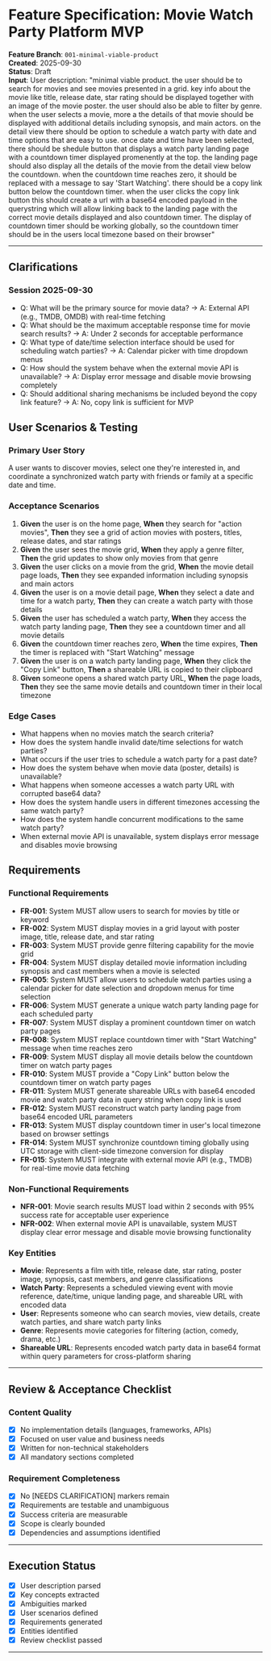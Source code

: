 # Feature Specification: Movie Watch Party Platform MVP

**Feature Branch**: `001-minimal-viable-product`  
**Created**: 2025-09-30  
**Status**: Draft  
**Input**: User description: "minimal viable product. the user should be to search for movies and see movies presented in a grid. key info about the movie like title, release date, star rating should be displayed together with an image of the movie poster. the user should also be able to filter by genre. when the user selects a movie, more a the details of that movie should be displayed with additional details including synopsis, and main actors. on the detail view there should be option to schedule a watch party with date and time options that are easy to use. once date and time have been selected, there should be shedule button that displays a watch party landing page with a countdown timer displayed promenently at the top. the landing page should also display all the details of the movie from the detail view below the countdown. when the countdown time reaches zero, it should be replaced with a message to say 'Start Watching'. there should be a copy link button below the countdown timer. when the user clicks the copy link button this should create a url with a base64 encoded payload in the querystring which will allow linking back to the landing page with the correct movie details displayed and also countdown timer. The display of countdown timer should be working globally, so the countdown timer should be in the users local timezone based on their browser"

---

## Clarifications

### Session 2025-09-30
- Q: What will be the primary source for movie data? → A: External API (e.g., TMDB, OMDB) with real-time fetching
- Q: What should be the maximum acceptable response time for movie search results? → A: Under 2 seconds for acceptable performance
- Q: What type of date/time selection interface should be used for scheduling watch parties? → A: Calendar picker with time dropdown menus
- Q: How should the system behave when the external movie API is unavailable? → A: Display error message and disable movie browsing completely
- Q: Should additional sharing mechanisms be included beyond the copy link feature? → A: No, copy link is sufficient for MVP

## User Scenarios & Testing

### Primary User Story
A user wants to discover movies, select one they're interested in, and coordinate a synchronized watch party with friends or family at a specific date and time.

### Acceptance Scenarios
1. **Given** the user is on the home page, **When** they search for "action movies", **Then** they see a grid of action movies with posters, titles, release dates, and star ratings
2. **Given** the user sees the movie grid, **When** they apply a genre filter, **Then** the grid updates to show only movies from that genre
3. **Given** the user clicks on a movie from the grid, **When** the movie detail page loads, **Then** they see expanded information including synopsis and main actors
4. **Given** the user is on a movie detail page, **When** they select a date and time for a watch party, **Then** they can create a watch party with those details
5. **Given** the user has scheduled a watch party, **When** they access the watch party landing page, **Then** they see a countdown timer and all movie details
6. **Given** the countdown timer reaches zero, **When** the time expires, **Then** the timer is replaced with "Start Watching" message
7. **Given** the user is on a watch party landing page, **When** they click the "Copy Link" button, **Then** a shareable URL is copied to their clipboard
8. **Given** someone opens a shared watch party URL, **When** the page loads, **Then** they see the same movie details and countdown timer in their local timezone

### Edge Cases
- What happens when no movies match the search criteria?
- How does the system handle invalid date/time selections for watch parties?
- What occurs if the user tries to schedule a watch party for a past date?
- How does the system behave when movie data (poster, details) is unavailable?
- What happens when someone accesses a watch party URL with corrupted base64 data?
- How does the system handle users in different timezones accessing the same watch party?
- How does the system handle concurrent modifications to the same watch party?
- When external movie API is unavailable, system displays error message and disables movie browsing

## Requirements

### Functional Requirements
- **FR-001**: System MUST allow users to search for movies by title or keyword
- **FR-002**: System MUST display movies in a grid layout with poster image, title, release date, and star rating
- **FR-003**: System MUST provide genre filtering capability for the movie grid
- **FR-004**: System MUST display detailed movie information including synopsis and cast members when a movie is selected
- **FR-005**: System MUST allow users to schedule watch parties using a calendar picker for date selection and dropdown menus for time selection
- **FR-006**: System MUST generate a unique watch party landing page for each scheduled party
- **FR-007**: System MUST display a prominent countdown timer on watch party pages
- **FR-008**: System MUST replace countdown timer with "Start Watching" message when time reaches zero
- **FR-009**: System MUST display all movie details below the countdown timer on watch party pages
- **FR-010**: System MUST provide a "Copy Link" button below the countdown timer on watch party pages
- **FR-011**: System MUST generate shareable URLs with base64 encoded movie and watch party data in query string when copy link is used
- **FR-012**: System MUST reconstruct watch party landing page from base64 encoded URL parameters
- **FR-013**: System MUST display countdown timer in user's local timezone based on browser settings
- **FR-014**: System MUST synchronize countdown timing globally using UTC storage with client-side timezone conversion for display
- **FR-015**: System MUST integrate with external movie API (e.g., TMDB) for real-time movie data fetching

### Non-Functional Requirements
- **NFR-001**: Movie search results MUST load within 2 seconds with 95% success rate for acceptable user experience
- **NFR-002**: When external movie API is unavailable, system MUST display clear error message and disable movie browsing functionality

### Key Entities
- **Movie**: Represents a film with title, release date, star rating, poster image, synopsis, cast members, and genre classifications
- **Watch Party**: Represents a scheduled viewing event with movie reference, date/time, unique landing page, and shareable URL with encoded data
- **User**: Represents someone who can search movies, view details, create watch parties, and share watch party links
- **Genre**: Represents movie categories for filtering (action, comedy, drama, etc.)
- **Shareable URL**: Represents encoded watch party data in base64 format within query parameters for cross-platform sharing

---

## Review & Acceptance Checklist

### Content Quality
- [x] No implementation details (languages, frameworks, APIs)
- [x] Focused on user value and business needs
- [x] Written for non-technical stakeholders
- [x] All mandatory sections completed

### Requirement Completeness
- [x] No [NEEDS CLARIFICATION] markers remain
- [x] Requirements are testable and unambiguous  
- [x] Success criteria are measurable
- [x] Scope is clearly bounded
- [x] Dependencies and assumptions identified

---

## Execution Status

- [x] User description parsed
- [x] Key concepts extracted
- [x] Ambiguities marked
- [x] User scenarios defined
- [x] Requirements generated
- [x] Entities identified
- [x] Review checklist passed

---
